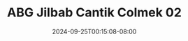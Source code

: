 --- 
title: "ABG Jilbab Cantik Colmek 02"
description: "download  video bokep ABG Jilbab Cantik Colmek 02      "
date: 2024-09-25T00:15:08-08:00
file_code: "g8mka2a2dbcj"
draft: false
cover: "bckpi17cqy8iuhjz.jpg"
tags: ["ABG", "Jilbab", "Cantik", "Colmek", "bokep-indo", "bokep-viral", "bokep-ig"]
length: 76
fld_id: "1483822"
foldername: "Adinda"
categories: ["Adinda"]
views: 0
---